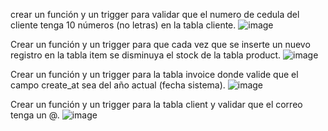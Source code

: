crear un función y un trigger para validar que el numero de cedula del cliente tenga 10 números (no letras) en la tabla cliente.
![image](https://github.com/user-attachments/assets/4546553a-a642-4325-b759-1e2f41458902)


Crear un función y un trigger para que cada vez que se inserte un nuevo registro en la tabla item se disminuya el stock de la tabla product.
![image](https://github.com/user-attachments/assets/01b03673-fc2b-420e-ab48-fed220320851)


Crear un función y un trigger para la tabla invoice donde valide que el campo create_at sea del año actual (fecha sistema).
![image](https://github.com/user-attachments/assets/3bcc1f29-38ae-4851-9f07-e9c7d2bc01a3)

Crear un función y un trigger para la tabla client y validar que el correo tenga un @.
![image](https://github.com/user-attachments/assets/6966b46d-baf5-4502-9aa0-02e6008300a3)
